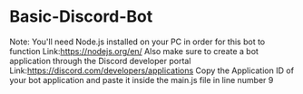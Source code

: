# Basic-Discord-Bot
Note: You'll need Node.js installed on your PC in order for this bot to function
Link:https://nodejs.org/en/
Also make sure to create a bot application through the Discord developer portal
Link:https://discord.com/developers/applications
Copy the Application ID of your bot application and paste it inside the main.js file in line number 9
